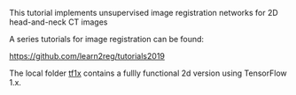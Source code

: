 This tutorial implements unsupervised image registration networks for 2D head-and-neck CT images  

A series tutorials for image registration can be found:

https://github.com/learn2reg/tutorials2019


The local folder [tf1x](./tf1x) contains a fullly functional 2d version using TensorFlow 1.x.
